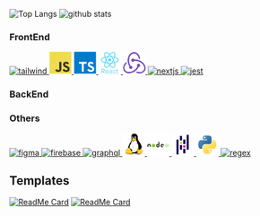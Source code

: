 <!--
**Nucoco/Nucoco** is a ✨ _special_ ✨ repository because its `README.md` (this file) appears on your GitHub profile.

Here are some ideas to get you started:

- 🔭 I’m currently working on ...
- 🌱 I’m currently learning ...
- 👯 I’m looking to collaborate on ...
- 🤔 I’m looking for help with ...
- 💬 Ask me about ...
- 📫 How to reach me: ...
- 😄 Pronouns: ...
- ⚡ Fun fact: ...
-->
<!-- See more: https://zenn.dev/yutakatay/articles/kirakira-github-profile -->
<!-- Color options: dark, radical, merko, gruvbox, tokyonight, onedark, cobalt, synthwave, highcontrast, dracula -->
<p align="left">
  <!-- Language Card -->
  <img alt="Top Langs" height="150px" src="https://github-readme-stats.vercel.app/api/top-langs/?username=Nucoco&hide=jupyter%20notebook&theme=radical&layout=compact" />
  
  <!-- Github Stats Card -->
  <img alt="github stats" height="150px" src="https://github-readme-stats.vercel.app/api?username=Nucoco&count_private=true&show_icons=true&theme=radical" />
</p>

### FrontEnd
<a href="https://tailwindcss.com/">
    <img src="https://www.vectorlogo.zone/logos/tailwindcss/tailwindcss-icon.svg" alt="tailwind" width="40" height="40"/>
</a>
<a href="https://developer.mozilla.org/en-US/docs/Web/JavaScript">
    <img src="https://raw.githubusercontent.com/devicons/devicon/master/icons/javascript/javascript-original.svg" alt="javascript" width="40" height="40"/>
</a>
<a href="https://www.typescriptlang.org/">
    <img src="https://raw.githubusercontent.com/devicons/devicon/master/icons/typescript/typescript-original.svg" alt="typescript" width="40" height="40"/>
</a>
<a href="https://reactjs.org/">
    <img src="https://raw.githubusercontent.com/devicons/devicon/master/icons/react/react-original-wordmark.svg" alt="react" width="40" height="40"/>
</a>
<a href="https://redux.js.org">
    <img src="https://raw.githubusercontent.com/devicons/devicon/master/icons/redux/redux-original.svg" alt="redux" width="40" height="40"/>
</a>
<a href="https://nextjs.org/">
    <img src="https://cdn.worldvectorlogo.com/logos/nextjs-2.svg" alt="nextjs" width="40" height="40"/>
</a>
<a href="https://jestjs.io">
    <img src="https://www.vectorlogo.zone/logos/jestjsio/jestjsio-icon.svg" alt="jest" width="40" height="40"/>
</a>

### BackEnd

### Others
<!-- readme-generator especially for skill icons: https://rahuldkjain.github.io/gh-profile-readme-generator/ -->
<!-- <a href="https://www.gnu.org/software/bash/">
    <img src="https://www.vectorlogo.zone/logos/gnu_bash/gnu_bash-icon.svg" alt="bash" width="40" height="40"/>
</a>
<a href="https://www.blender.org/">
    <img src="https://download.blender.org/branding/community/blender_community_badge_white.svg" alt="blender" width="40" height="40"/>
</a>
<a href="https://www.cprogramming.com/">
    <img src="https://raw.githubusercontent.com/devicons/devicon/master/icons/c/c-original.svg" alt="c" width="40" height="40"/>
</a>
<a href="https://www.w3schools.com/css/">
    <img src="https://raw.githubusercontent.com/devicons/devicon/master/icons/css3/css3-original-wordmark.svg" alt="css3" width="40" height="40"/>
</a>
<a href="https://dart.dev">
    <img src="https://www.vectorlogo.zone/logos/dartlang/dartlang-icon.svg" alt="dart" width="40" height="40"/>
</a>
<a href="https://www.djangoproject.com/">
    <img src="https://raw.githubusercontent.com/devicons/devicon/master/icons/django/django-original.svg" alt="django" width="40" height="40"/>
</a>
<a href="https://expressjs.com">
    <img src="https://raw.githubusercontent.com/devicons/devicon/master/icons/express/express-original-wordmark.svg" alt="express" width="40" height="40"/>
</a> -->
<a href="https://www.figma.com/">
    <img src="https://www.vectorlogo.zone/logos/figma/figma-icon.svg" alt="figma" width="40" height="40"/>
</a>
<a href="https://firebase.google.com/">
    <img src="https://www.vectorlogo.zone/logos/firebase/firebase-icon.svg" alt="firebase" width="40" height="40"/>
</a>
<!-- <a href="https://flask.palletsprojects.com/">
    <img src="https://www.vectorlogo.zone/logos/pocoo_flask/pocoo_flask-icon.svg" alt="flask" width="40" height="40"/>
</a>
<a href="https://flutter.dev">
    <img src="https://www.vectorlogo.zone/logos/flutterio/flutterio-icon.svg" alt="flutter" width="40" height="40"/>
</a> -->
<!-- <a href="https://www.gatsbyjs.com/">
    <img src="https://www.vectorlogo.zone/logos/gatsbyjs/gatsbyjs-icon.svg" alt="gatsby" width="40" height="40"/>
</a> -->
<!-- <a href="https://cloud.google.com">
    <img src="https://www.vectorlogo.zone/logos/google_cloud/google_cloud-icon.svg" alt="gcp" width="40" height="40"/>
</a> -->
<!-- <a href="https://git-scm.com/">
    <img src="https://www.vectorlogo.zone/logos/git-scm/git-scm-icon.svg" alt="git" width="40" height="40"/>
</a> -->
<a href="https://graphql.org">
    <img src="https://www.vectorlogo.zone/logos/graphql/graphql-icon.svg" alt="graphql" width="40" height="40"/>
</a>
<!-- <a href="https://heroku.com">
    <img src="https://www.vectorlogo.zone/logos/heroku/heroku-icon.svg" alt="heroku" width="40" height="40"/>
</a> -->
<!-- <a href="https://www.w3.org/html/">
    <img src="https://raw.githubusercontent.com/devicons/devicon/master/icons/html5/html5-original-wordmark.svg" alt="html5" width="40" height="40"/>
</a> -->

<a href="https://www.linux.org/">
    <img src="https://raw.githubusercontent.com/devicons/devicon/master/icons/linux/linux-original.svg" alt="linux" width="40" height="40"/>
</a>

<a href="https://nodejs.org">
    <img src="https://raw.githubusercontent.com/devicons/devicon/master/icons/nodejs/nodejs-original-wordmark.svg" alt="nodejs" width="40" height="40"/>
</a>
<a href="https://pandas.pydata.org/">
    <img src="https://raw.githubusercontent.com/devicons/devicon/2ae2a900d2f041da66e950e4d48052658d850630/icons/pandas/pandas-original.svg" alt="pandas" width="40" height="40"/>
</a>
<!-- <a href="https://www.photoshop.com/en">
    <img src="https://raw.githubusercontent.com/devicons/devicon/master/icons/photoshop/photoshop-line.svg" alt="photoshop" width="40" height="40"/>
</a> -->
<!-- <a href="https://postman.com">
    <img src="https://www.vectorlogo.zone/logos/getpostman/getpostman-icon.svg" alt="postman" width="40" height="40"/>
</a> -->
<a href="https://www.python.org">
    <img src="https://raw.githubusercontent.com/devicons/devicon/master/icons/python/python-original.svg" alt="python" width="40" height="40"/>
</a>
<!-- <a href="https://reactnative.dev/">
    <img src="https://reactnative.dev/img/header_logo.svg" alt="reactnative" width="40" height="40"/>
</a> -->

<!-- <a href="https://sass-lang.com">
    <img src="https://raw.githubusercontent.com/devicons/devicon/master/icons/sass/sass-original.svg" alt="sass" width="40" height="40"/>
</a> -->
<!-- <a href="https://scikit-learn.org/">
    <img src="https://upload.wikimedia.org/wikipedia/commons/0/05/Scikit_learn_logo_small.svg" alt="scikit_learn" width="40" height="40"/>
</a>
<a href="https://seaborn.pydata.org/">
    <img src="https://seaborn.pydata.org/_images/logo-mark-lightbg.svg" alt="seaborn" width="40" height="40"/>
</a> -->

<!-- <a href="https://numpy.org/">
    <img src="https://numpy.org/images/logo.svg" alt="numpy" width="40" height="40"/>
</a> -->
</a>
<a href="https://cheatography.com/davechild/cheat-sheets/regular-expressions/">
    <img src="https://upload.wikimedia.org/wikipedia/commons/thumb/6/63/OOjs_UI_icon_regular-expression-progressive.svg/1024px-OOjs_UI_icon_regular-expression-progressive.svg.png" alt="regex" width="40" height="40"/>
</a>

## Templates

[![ReadMe Card](https://github-readme-stats.vercel.app/api/pin/?username=Nucoco&repo=rest-express&theme=tokyonight)](https://github.com/Nucoco/rest-express)
[![ReadMe Card](https://github-readme-stats.vercel.app/api/pin/?username=Nucoco&repo=boiler-nextjs-tailwind&theme=tokyonight)](https://github.com/Nucoco/boiler-nextjs-tailwind)
